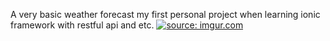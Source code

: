 A very basic weather forecast my first personal project when learning ionic framework with restful api and etc.
<a href="https://imgur.com/xMUxrJ4"><img src="https://i.imgur.com/xMUxrJ4.png" title="source: imgur.com" /></a>
